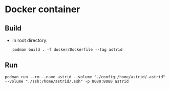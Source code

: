 # Docker container
## Build
  - in root directory:
    ```
    podman build . -f docker/Dockerfile --tag astrid
    ```

## Run
```
podman run --rm --name astrid --volume "./config:/home/astrid/.astrid" --volume "./ssh:/home/astrid/.ssh" -p 8080:8080 astrid
```
